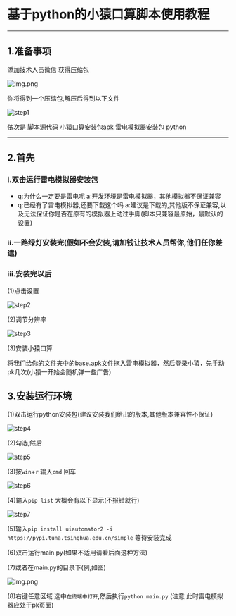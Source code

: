 # 基于python的小猿口算脚本使用教程

---
## 1.准备事项
添加技术人员微信 获得压缩包

![img.png](img/img.png)

你将得到一个压缩包,解压后得到以下文件

![step1](img/img1.png)

依次是 脚本源代码 小猿口算安装包apk 雷电模拟器安装包 python

---
## 2.首先
### i.双击运行雷电模拟器安装包
 
 - q:为什么一定要是雷电呢  a:开发环境是雷电模拟器，其他模拟器不保证兼容
 - q:已经有了雷电模拟器,还要下载这个吗 a:建议是下载的,其他版不保证兼容,以及无法保证你是否在原有的模拟器上动过手脚(脚本只兼容最原始，最默认的设置)

### ii.一路绿灯安装完(假如不会安装,请加钱让技术人员帮你,他们任你差遣)
### iii.安装完以后

(1)点击设置

![step2](img/img2.png)

(2)调节分辨率

![step3](img/img3.png)

(3)安装小猿口算

将我们给你的文件夹中的base.apk文件拖入雷电模拟器，然后登录小猿，先手动pk几次(小猿一开始会随机弹一些广告)


## 3.安装运行环境

(1)双击运行python安装包(建议安装我们给出的版本,其他版本兼容性不保证)

![step4](img/img4.png)

(2)勾选,然后

![step5](img/img5.png)

(3)按`win`+`r` 输入`cmd` 回车

![step6](img/img6.png)

(4)输入`pip list` 大概会有以下显示(不报错就行)

![step7](img/img7.png)

(5)输入`pip install uiautomator2 -i  https://pypi.tuna.tsinghua.edu.cn/simple` 等待安装完成

(6)双击运行main.py(如果不适用请看后面这种方法)

(7)或者在main.py的目录下(例,如图) 

![img.png](img/img8.png)

(8)右键任意区域 选中`在终端中打开`,然后执行`python main.py` (注意 此时雷电模拟器应处于pk页面)
